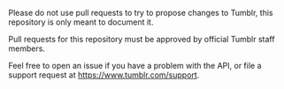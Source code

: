 Please do not use pull requests to try to propose changes to Tumblr, this repository is only meant to document it.

Pull requests for this repository must be approved by official Tumblr staff members.

Feel free to open an issue if you have a problem with the API, or file a support request at https://www.tumblr.com/support.
